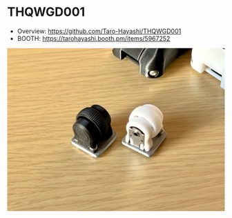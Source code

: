 
# THQWGD001
- Overview: https://github.com/Taro-Hayashi/THQWGD001
- BOOTH: https://tarohayashi.booth.pm/items/5967252

![](https://github.com/Taro-Hayashi/THQWGD001/blob/main/img/tq_o.jpg)
